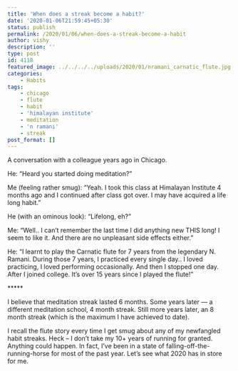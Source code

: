 ```yaml
---
title: 'When does a streak become a habit?'
date: '2020-01-06T21:59:45+05:30'
status: publish
permalink: /2020/01/06/when-does-a-streak-become-a-habit
author: vishy
description: ''
type: post
id: 4118
featured_image: ../../../../uploads/2020/01/nramani_carnatic_flute.jpg
categories: 
    - Habits
tags:
    - chicago
    - flute
    - habit
    - 'himalayan institute'
    - meditation
    - 'n ramani'
    - streak
post_format: []
---
```

A conversation with a colleague years ago in Chicago.

He: “Heard you started doing meditation?”

Me (feeling rather smug): “Yeah. I took this class at Himalayan Institute 4 months ago and I continued after class got over. I may have acquired a life long habit.”

He (with an ominous look): “Lifelong, eh?”

Me: “Well.. I can’t remember the last time I did anything new THIS long! I seem to like it. And there are no unpleasant side effects either.”

He: “I learnt to play the Carnatic flute for 7 years from the legendary N. Ramani. During those 7 years, I practiced every single day.. I loved practicing, I loved performing occasionally. And then I stopped one day. After I joined college. It’s over 15 years since I played the flute!”

 \*\*\*\*\*

I believe that meditation streak lasted 6 months. Some years later — a different meditation school, 4 month streak. Still more years later, an 8 month streak (which is the maximum I have achieved to date).

I recall the flute story every time I get smug about any of my newfangled habit streaks. Heck – I don’t take my 10+ years of running for granted. Anything could happen. In fact, I’ve been in a state of falling-off-the-running-horse for most of the past year. Let’s see what 2020 has in store for me.